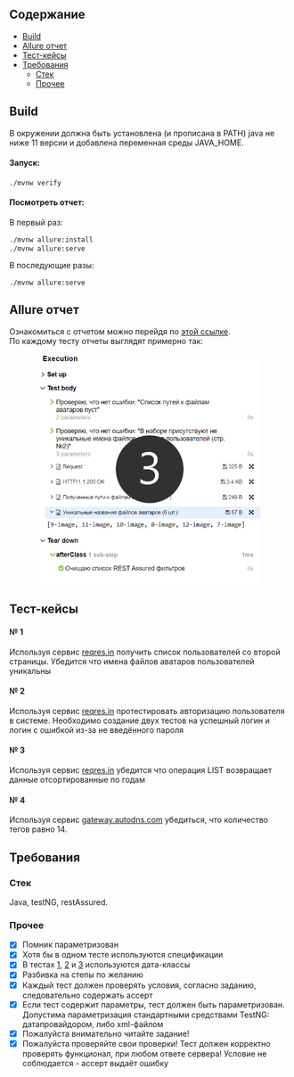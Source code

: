 ## Содержание
- [Build](#build)
- [Allure отчет](#allure-отчет)
- [Тест-кейсы](#тест-кейсы)
- [Требования](#требования)
  - [Стек](#стек)
  - [Прочее](#прочее)

## Build
В окружении должна быть установлена (и прописана в PATH) java не ниже 11 версии
и добавлена переменная среды JAVA_HOME.
#### Запуск:

    ./mvnw verify

#### Посмотреть отчет:
В первый раз:

    ./mvnw allure:install
    ./mvnw allure:serve
В последующие разы:

    ./mvnw allure:serve

## Allure отчет
Ознакомиться с отчетом можно перейдя по
[этой ссылке](https://achitheus.github.io/automationAPI/).  
По каждому тесту отчеты выглядят примерно так:
<p align="center">
<img src="markdown-resources/allure-report.gif" width="400" alt="report-gif">
</p>

## Тест-кейсы

#### № 1
Используя сервис [reqres.in](https://reqres.in/) получить список пользователей со второй страницы.
Убедится что  имена файлов аватаров пользователей уникальны


#### № 2
Используя сервис [reqres.in](https://reqres.in/) протестировать авторизацию пользователя в системе.
Необходимо создание двух тестов на успешный логин и логин с ошибкой из-за не введённого пароля

#### № 3
Используя сервис [reqres.in](https://reqres.in/) убедится что операция LIST <RESOURCE> возвращает
данные отсортированные по годам

#### № 4
Используя сервис [gateway.autodns.com](https://gateway.autodns.com/) убедиться, что количество тегов равно 14.


## Требования
### Стек
Java, testNG, restAssured.
### Прочее
- [x] Помник параметризован
- [x] Хотя бы в одном тесте используются спецификации
- [x] В тестах [1](#-1), [2](#-2) и [3](#-3) используются дата-классы
- [x] Разбивка на степы по желанию
- [x] Каждый тест должен проверять условия, согласно заданию, следовательно содержать ассерт
- [x] Если тест содержит параметры, тест должен быть параметризован. Допустима параметризация
стандартными средствами TestNG: датапровайдором, либо xml-файлом
- [x] Пожалуйста внимательно читайте задание!
- [x] Пожалуйста проверяйте свои проверки! Тест должен корректно проверять функционал, при
любом ответе сервера! Условие не соблюдается - ассерт выдаёт ошибку
